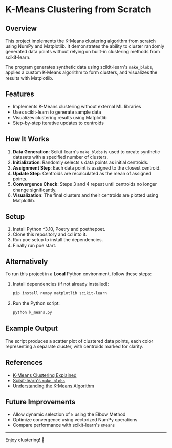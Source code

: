 # K-Means Clustering from Scratch

## Overview

This project implements the K-Means clustering algorithm from scratch using NumPy and Matplotlib. It demonstrates the ability to cluster randomly generated data points without relying on built-in clustering methods from scikit-learn.

The program generates synthetic data using scikit-learn's `make_blobs`, applies a custom K-Means algorithm to form clusters, and visualizes the results with Matplotlib.

## Features

- Implements K-Means clustering without external ML libraries
- Uses scikit-learn to generate sample data
- Visualizes clustering results using Matplotlib
- Step-by-step iterative updates to centroids

## How It Works

1. **Data Generation**: Scikit-learn's `make_blobs` is used to create synthetic datasets with a specified number of clusters.
2. **Initialization**: Randomly selects `k` data points as initial centroids.
3. **Assignment Step**: Each data point is assigned to the closest centroid.
4. **Update Step**: Centroids are recalculated as the mean of assigned points.
5. **Convergence Check**: Steps 3 and 4 repeat until centroids no longer change significantly.
6. **Visualization**: The final clusters and their centroids are plotted using Matplotlib.


## Setup
1. Install Python ^3.10, Poetry and poethepoet.
2. Clone this repository and cd into it.
3. Run poe setup to install the dependencies.
4. Finally run poe start.

## Alternatively

To run this project in a **Local** Python environment, follow these steps:

1. Install dependencies (if not already installed):
   ```bash
   pip install numpy matplotlib scikit-learn
   ```
2. Run the Python script:
   ```bash
   python k_means.py
   ```

## Example Output

The script produces a scatter plot of clustered data points, each color representing a separate cluster, with centroids marked for clarity.

## References

- [K-Means Clustering Explained](https://en.wikipedia.org/wiki/K-means_clustering)
- [Scikit-learn's ](https://scikit-learn.org/stable/modules/generated/sklearn.datasets.make_blobs.html)[`make_blobs`](https://scikit-learn.org/stable/modules/generated/sklearn.datasets.make_blobs.html)
- [Understanding the K-Means Algorithm](https://towardsdatascience.com/k-means-clustering-explained-4528df86a120)

## Future Improvements

- Allow dynamic selection of `k` using the Elbow Method
- Optimize convergence using vectorized NumPy operations
- Compare performance with scikit-learn's `KMeans`

---

Enjoy clustering! 🚀


